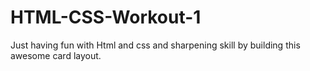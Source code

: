 # HTML-CSS-Workout-1
Just having fun with Html and css and sharpening skill by building this awesome card layout. 

